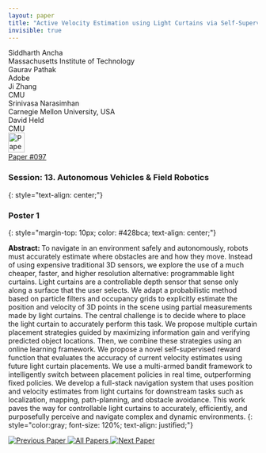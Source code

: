 ```yaml
---
layout: paper
title: "Active Velocity Estimation using Light Curtains via Self-Supervised Multi-Armed Bandits"
invisible: true
---
```

<div class="paper-authors">
<div class="paper-author-box">
    <div class="paper-author-name">Siddharth  Ancha</div>
    <div class="paper-author-uni">Massachusetts Institute of Technology</div>
</div>
<div class="paper-author-box">
    <div class="paper-author-name">Gaurav Pathak</div>
    <div class="paper-author-uni">Adobe</div>
</div>
<div class="paper-author-box">
    <div class="paper-author-name">Ji Zhang</div>
    <div class="paper-author-uni">CMU</div>
</div>
<div class="paper-author-box">
    <div class="paper-author-name">Srinivasa Narasimhan</div>
    <div class="paper-author-uni">Carnegie Mellon University, USA</div>
</div>
<div class="paper-author-box">
    <div class="paper-author-name">David Held</div>
    <div class="paper-author-uni">CMU</div>
</div>

</div><div class="paper-pdf">
<div> <a href="http://www.roboticsproceedings.org/rss19/p097.pdf"><img src="{{ site.baseurl }}/images/paper_link.png" alt="Paper Website" width = "33"  height = "40"/></a> </div>
<div> <a href="http://www.roboticsproceedings.org/rss19/p097.pdf">Paper&nbsp;#097</a> </div>
</div>

### Session: 13. Autonomous Vehicles & Field Robotics
{: style="text-align: center;"}

### Poster 1
{: style="margin-top: 10px; color: #428bca; text-align: center;"}

<b style="color: black;">Abstract: </b>To navigate in an environment safely and autonomously, robots must accurately estimate where obstacles are and how they move. Instead of using expensive traditional 3D sensors, we explore the use of a much cheaper, faster, and higher resolution alternative: programmable light curtains. Light curtains are a controllable depth sensor that sense only along a surface that the user selects. We adapt a probabilistic method based on particle filters and occupancy grids to explicitly estimate the position and velocity of 3D points in the scene using partial measurements made by light curtains. The central challenge is to decide where to place the light curtain to accurately perform this task. We propose multiple curtain placement strategies guided by maximizing information gain and verifying predicted object locations. Then, we combine these strategies using an online learning framework. We propose a novel self-supervised reward function that evaluates the accuracy of current velocity estimates using future light curtain placements. We use a multi-armed bandit framework to intelligently switch between placement policies in real time, outperforming fixed policies. We develop a full-stack navigation system that uses position and velocity estimates from light curtains for downstream tasks such as localization, mapping, path-planning, and obstacle avoidance. This work paves the way for controllable light curtains to accurately, efficiently, and purposefully perceive and navigate complex and dynamic environments.
{: style="color:gray; font-size: 120%; text-align: justified;"}


<div class="paper-menu">
<a href="{{ site.baseurl }}/program/papers/096/"> <img src="{{ site.baseurl }}/images/previous_paper_icon.png" alt="Previous Paper" title="Previous Paper"/> </a>
<a href="{{ site.baseurl }}/program/papers"><img src="{{ site.baseurl }}/images/overview_icon.png" alt="All Papers" title="All Papers"/> </a>
<a href="{{ site.baseurl }}/program/papers/098/"> <img src="{{ site.baseurl }}/images/next_paper_icon.png" alt="Next Paper" title="Next Paper"/> </a>

</div>
